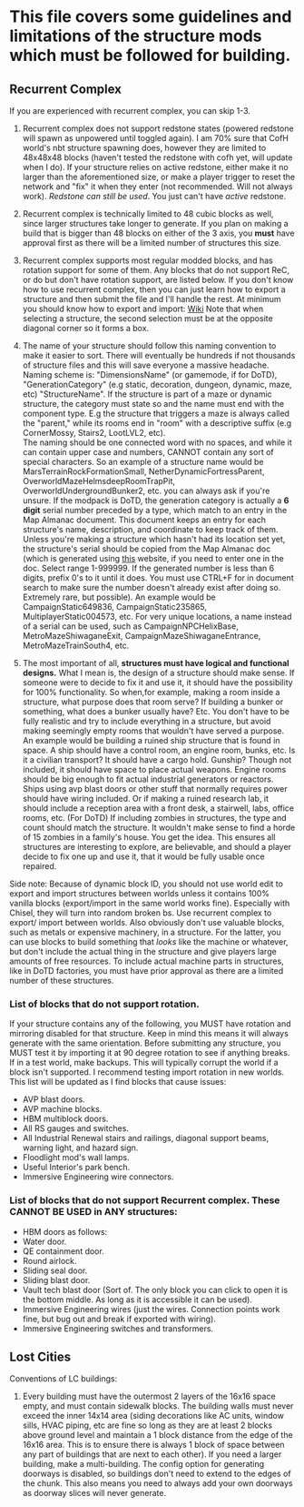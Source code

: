 # This file covers some guidelines and limitations of the structure mods which must be followed for building.

## Recurrent Complex

If you are experienced with recurrent complex, you can skip 1-3. 

1) Recurrent complex does not support redstone states (powered redstone will spawn as unpowered until toggled again). 
   I am 70% sure that CofH world's nbt structure spawning does, however they are limited to 48x48x48 blocks (haven't tested the redstone with cofh yet, will update when I do). 
   If your structure relies on active redstone, either make it no larger than the aforementioned size, or make a player trigger to reset the network and "fix" it when they enter (not recommended. Will not always work). 
   *Redstone can still be used*. You just can't have *active* redstone.

2) Recurrent complex is technically limited to 48 cubic blocks as well, since larger structures take longer to generate. 
   If you plan on making a build that is bigger than 48 blocks on either of the 3 axis, you **must** have approval first as there will be a limited number of structures this size. 

3) Recurrent complex supports most regular modded blocks, and has rotation support for some of them. Any blocks that do not support ReC, or do but don't have rotation support, are listed below. 
   If you don't know how to use recurrent complex, then you can just learn how to export a structure and then submit the file and I'll handle the rest. 
   At minimum you should know how to export and import: [Wiki](https://github.com/NoMoreUsernames999/Recurrent-Complex-Wiki/wiki/Building-A-Structure)
   Note that when selecting a structure, the second selection must be at the opposite diagonal corner so it forms a box. 
   
4) The name of your structure should follow this naming convention to make it easier to sort. There will eventually be hundreds if not thousands of structure files and this will save everyone a massive headache. 
   Naming scheme is: "DimensionsName" (or gamemode, if for DoTD), "GenerationCategory" (e.g static, decoration, dungeon, dynamic, maze, etc) "StructureName". If the structure is part of a maze or dynamic structure, the category must state so and the name must end with the component type. E.g the structure that triggers a maze is always called the "parent," while its rooms end in "room" with a descriptive suffix (e.g CornerMossy, Stairs2, LootLVL2, etc).  
   The naming should be one connected word with no spaces, and while it can contain upper case and numbers, CANNOT contain any sort of special characters. So an example of a structure name would be MarsTerrainRockFormationSmall, NetherDynamicFortressParent, OverworldMazeHelmsdeepRoomTrapPit, OverworldUndergroundBunker2, etc. you can always ask if you're unsure. 
   If the modpack is DoTD, the generation category is actually a **6 digit** serial number preceded by a type, which match to an entry in the Map Almanac document. This document keeps an entry for each structure's name, description, and coordinate to keep track of them. Unless you're making a structure which hasn't had its location set yet, the structure's serial should be copied from the Map Almanac doc (which is generated using [this](https://github.com/NoMoreUsernames999/Recurrent-Complex-Wiki/wiki/Building-A-Structure) website, if you need to enter one in the doc. Select range 1-999999. If the generated number is less than 6 digits, prefix 0's to it until it does. You must use CTRL+F for in document search to make sure the number doesn't already exist after doing so. Extremely rare, but possible). An example would be CampaignStatic649836, CampaignStatic235865, MultiplayerStatic004573, etc. For very unique locations, a name instead of a serial can be used, such as CampaignNPCHelixBase, MetroMazeShiwaganeExit, CampaignMazeShiwaganeEntrance, MetroMazeTrainSouth4, etc.     

5) The most important of all, **structures must have logical and functional designs.** 
   What I mean is, the design of a structure should make sense. If someone were to decide to fix it and use it, it should have the possibility for 100% functionality. 
   So when,for example, making a room inside a structure, what purpose does that room serve? If building a bunker or something, what does a bunker usually have? Etc. 
   You don't have to be fully realistic and try to include everything in a structure, but avoid making seemingly empty rooms that wouldn't have served a purpose.
   An example would be building a ruined ship structure that is found in space. A ship should have a control room, an engine room, bunks, etc. Is it a civilian transport? It should have a cargo hold. Gunship? Though not included, it should have space to place actual weapons. 
   Engine rooms should be big enough to fit actual industrial generators or reactors. Ships using avp blast doors or other stuff that normally requires power should have wiring included.
   Or if making a ruined research lab, it should include a reception area with a front desk, a stairwell, labs, office rooms, etc. (For DoTD) If including zombies in structures, the type and count should match the structure. It wouldn't make sense to find a horde of 15 zombies in a family's house.
   You get the idea. This ensures all structures are interesting to explore, are believable, and should a player decide to fix one up and use it, that it would be fully usable once repaired. 

Side note: Because of dynamic block ID, you should not use world edit to export and import structures between worlds unless it contains 100% vanilla blocks (export/import in the same world works fine). 
Especially with Chisel, they will turn into random broken bs. Use recurrent complex to export/ import between worlds. Also obviously don't use valuable blocks, such as metals or expensive machinery, in a structure. 
For the latter, you can use blocks to build something that *looks* like the machine or whatever, but don't include the actual thing in the structure and give players large amounts of free resources. To include actual machine parts in structures, like in DoTD factories, you must have prior approval as there are a limited number of these structures. 



### List of blocks that do not support rotation. 
If your structure contains any of the following, you MUST have rotation and mirroring disabled for that structure. 
Keep in mind this means it will always generate with the same orientation. Before submitting any structure, you MUST test it by importing it at 90 degree rotation to see if anything breaks. 
If in a test world, make backups. This will typically corrupt the world if a block isn't supported. I recommend testing import rotation in new worlds. This list will be updated as I find blocks that cause issues: 
   
  - AVP blast doors. 
  - AVP machine blocks.
  - HBM multiblock doors. 
  - All RS gauges and switches.
  - All Industrial Renewal stairs and railings, diagonal support beams, warning light, and hazard sign.
  - Floodlight mod's wall lamps.
  - Useful Interior's park bench. 
  - Immersive Engineering wire connectors. 


### List of blocks that do not support Recurrent complex. These CANNOT BE USED in ANY structures: 
   
  - HBM doors as follows: 
  - Water door.
  - QE containment door. 
  - Round airlock.
  - Sliding seal door. 
  - Sliding blast door. 
  - Vault tech blast door (Sort of. The only block you can click to open it is the bottom middle. As long as it is accessible it can be used).
  - Immersive Engineering wires (just the wires. Connection points work fine, but bug out and break if exported with wiring).
  - Immersive Engineering switches and transformers.

## Lost Cities

Conventions of LC buildings:

1) Every building must have the outermost 2 layers of the 16x16 space empty, and must contain sidewalk blocks. The building walls must never exceed the inner 14x14 area (siding decorations like AC units, window sills, HVAC piping, etc are fine so long as they are at least 2 blocks above ground level and maintain a 1 block distance from the edge of the 16x16 area. This is to ensure there is always 1 block of space between any part of buildings that are next to each other). If you need a larger building, make a multi-building. The config option for generating doorways is disabled, so buildings don't need to extend to the edges of the chunk. This also means you need to always add your own doorways as doorway slices will never generate.